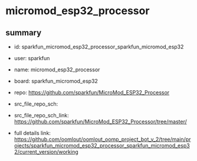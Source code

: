 # micromod_esp32_processor
 
## summary 
* id: sparkfun_micromod_esp32_processor_sparkfun_micromod_esp32
* user: sparkfun
* name: micromod_esp32_processor
* board: sparkfun_micromod_esp32
* repo: https://github.com/sparkfun/MicroMod_ESP32_Processor



* src_file_repo_sch: 
* src_file_repo_sch_link: https://github.com/sparkfun/MicroMod_ESP32_Processor/tree/master/
* full details link: https://github.com/oomlout/oomlout_oomp_project_bot_v_2/tree/main/projects/sparkfun_micromod_esp32_processor_sparkfun_micromod_esp32/current_version/working  







